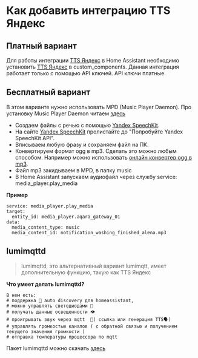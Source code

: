 # Как добавить интеграцию TTS Яндекс



## Платный вариант
Для работы интеграции [TTS Яндекс](https://github.com/tayanov/Yandex-tts-speechkit-FIX) в Home Assistant необходимо установить [TTS Яндекс](https://github.com/tayanov/Yandex-tts-speechkit-FIX) в custom_components. Данная интеграция работает только с помощью API ключей. API ключи платные.

## Бесплатный вариант
В этом варианте нужно использовать MPD (Music Player Daemon). Про установку Music Player Daemon читаем [здесь](https://github.com/DivanX10/Openwrt-scripts-for-gateway-zhwg11lm/wiki/Как-настроить-Music-Player-Daemon%3F)

* Создаем файлы с речью с помощью [Yandex SpeechKit](https://cloud.yandex.ru/services/speechkit). 
* На сайте [Yandex SpeechKit](https://cloud.yandex.ru/services/speechkit) пролистайте до "Попробуйте Yandex SpeechKit API". 
* Вписываем любую фразу и сохраняем файл на ПК. 
* Конвертируем формат ogg в mp3. Сделать это можно любым способом. Например можно использовать [онлайн конвертер ogg в mp3](https://audio.online-convert.com/ru/convert/ogg-to-mp3).
* Файл mp3 закидываем в MPD, в папку music
* В Home Assistant запускаем аудиофайл через службу service: media_player.play_media

**Пример**
```
service: media_player.play_media
target:
  entity_id: media_player.aqara_gateway_01
data:
  media_content_type: music
  media_content_id: notification_washing_finished_alena.mp3

```

## lumimqttd

> lumimqttd, это альтернативный вариант lumimqtt, имеет дополнительную функцию, такую как TTS Яндекс

**Что умеет делать lumimqttd?**
```
В нем есть:
# поддержка 🤖 auto discovery для homeassistant, 
# можно управлять светодиодами 🎃 
# получать данные освещенности 👁
# проигрывать звук через mqtt  🦻( ссылка или генерация TTS🗣)  
# управлять громкостью каналов ( с обратной связью и получением текущего значения громкости )
# отправка температуры процессора по mqtt
```

Пакет lumimqttd можно скачать [здесь](https://t.me/xiaomi_gw_hack/141963)
